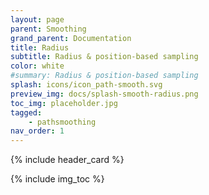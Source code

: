 ```yaml
---
layout: page
parent: Smoothing
grand_parent: Documentation
title: Radius
subtitle: Radius & position-based sampling
color: white
#summary: Radius & position-based sampling
splash: icons/icon_path-smooth.svg
preview_img: docs/splash-smooth-radius.png
toc_img: placeholder.jpg
tagged: 
    - pathsmoothing
nav_order: 1
---
```


{% include header_card %}

{% include img_toc %}
